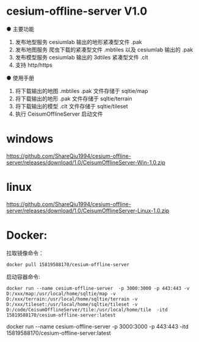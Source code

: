# cesium-offline-server V1.0

● 主要功能

1. 发布地型服务 cesiumlab 输出的地形紧凑型文件 .pak
2. 发布地图服务 爬虫下载的紧凑型文件 .mbtiles 以及 cesiumlab 输出的 .pak
3. 发布模型服务 cesiumlab 输出的 3dtiles 紧凑型文件 .clt
4. 支持 http/https

● 使用手册

1. 将下载输出的地图 .mbtiles .pak 文件存储于 sqltie/map
2. 将下载输出的地形 .pak 文件存储于 sqltie/terrain
3. 将下载输出的模型 .clt 文件存储于 sqltie/tileset
4. 执行 CeisumOfflineServer 启动文件

# windows

https://github.com/ShareQiu1994/cesium-offline-server/releases/download/1.0/CeisumOfflineServer-Win-1.0.zip

# linux

https://github.com/ShareQiu1994/cesium-offline-server/releases/download/1.0/CeisumOfflineServer-Linux-1.0.zip

# Docker:

拉取镜像命令：

```
docker pull 15819588170/cesium-offline-server
```

启动容器命令:

```
docker run --name cesium-offline-server  -p 3000:3000 -p 443:443 -v D:/xxx/map:/usr/local/home/sqltie/map -v D:/xxx/terrain:/usr/local/home/sqltie/terrain -v D:/xxx/tileset:/usr/local/home/sqltie/tileset -v D:/code/CeisumOfflineServer/tile:/usr/local/home/tile  -itd 15819588170/cesium-offline-server:latest
```

docker run --name cesium-offline-server -p 3000:3000 -p 443:443 -itd 15819588170/cesium-offline-server:latest
